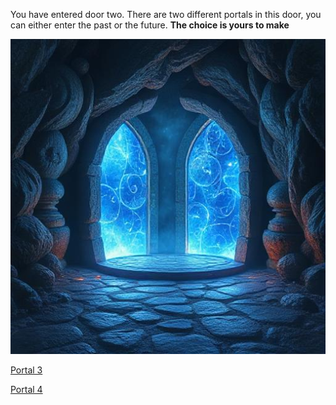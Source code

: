 You have entered door two. There are two different portals in this door, you can either enter the past or the future. **The choice is yours to make**

![door](../Unknown-3.jpg)

[Portal 3](portal-3.md)


[Portal 4](portal-4.md)

